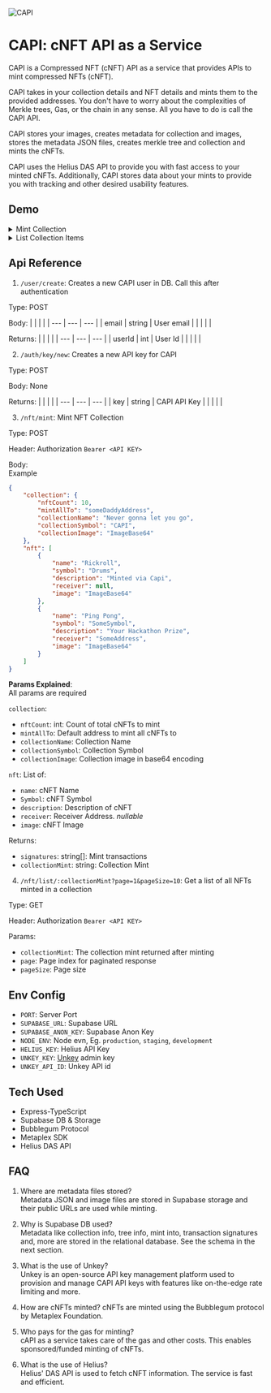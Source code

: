 ![CAPI](https://github.com/WilfredAlmeida/capi/assets/60785452/4bcf7fac-04a0-4307-b6c0-ae79a7beaacf)

# CAPI: cNFT API as a Service

CAPI is a Compressed NFT (cNFT) API as a service that provides APIs to mint compressed NFTs (cNFT).

CAPI takes in your collection details and NFT details and mints them to the provided addresses. You don't have to worry about the complexities of Merkle trees, Gas, or the chain in any sense. All you have to do is call the CAPI API.

CAPI stores your images, creates metadata for collection and images, stores the metadata JSON files, creates merkle tree and collection and mints the cNFTs.

CAPI uses the Helius DAS API to provide you with fast access to your minted cNFTs. Additionally, CAPI stores data about your mints to provide you with tracking and other desired usability features.

## Demo
<details>
  <summary>Mint Collection</summary>
  <video src="https://github.com/WilfredAlmeida/capi/assets/60785452/f781dc95-99c5-432a-82c6-696f7ccb9302"/>
</details>


<details>
  <summary>List Collection Items</summary>
  <video src="https://github.com/WilfredAlmeida/capi/assets/60785452/bc5bff36-cc2d-478b-9186-1e883c736114" />
</details>

## Api Reference

1.  `/user/create`: Creates a new CAPI user in DB. Call this after authentication

Type: POST

Body:
| | | |
| --- | --- | --- |
| email | string | User email |
| | | |

Returns:
| | | |
| --- | --- | --- |
| userId | int | User Id |
| | | |

2. `/auth/key/new`: Creates a new API key for CAPI

Type: POST

Body: None

Returns:
| | | |
| --- | --- | --- |
| key | string | CAPI API Key |
| | | |

3. `/nft/mint`: Mint NFT Collection

Type: POST  

Header: Authorization `Bearer <API KEY>`

Body:  
Example
```json
{
    "collection": {
        "nftCount": 10,
        "mintAllTo": "someDaddyAddress",
        "collectionName": "Never gonna let you go",
        "collectionSymbol": "CAPI",
        "collectionImage": "ImageBase64"
    },
    "nft": [
        {
            "name": "Rickroll",
            "symbol": "Drums",
            "description": "Minted via Capi",
            "receiver": null,
            "image": "ImageBase64"
        },
        {
            "name": "Ping Pong",
            "symbol": "SomeSymbol",
            "description": "Your Hackathon Prize",
            "receiver": "SomeAddress",
            "image": "ImageBase64"
        }
    ]
}
```

**Params Explained**:  
All params are required  

`collection`:  
- `nftCount`: int: Count of total cNFTs to mint
- `mintAllTo`: Default address to mint all cNFTs to
- `collectionName`: Collection Name
- `collectionSymbol`: Collection Symbol
- `collectionImage`: Collection image in base64 encoding

`nft`: List of:
- `name`: cNFT Name
- `Symbol`: cNFT Symbol
- `description`: Description of cNFT
- `receiver`: Receiver Address. _nullable_
- `image`: cNFT Image


Returns: 
- `signatures`: string[]: Mint transactions
- `collectionMint`: string: Collection Mint

4. `/nft/list/:collectionMint?page=1&pageSize=10`: Get a list of all NFTs minted in a collection

Type: GET  

Header: Authorization `Bearer <API KEY>`

Params:
- `collectionMint`: The collection mint returned after minting
- `page`: Page index for paginated response
- `pageSize`: Page size


## Env Config
- `PORT`: Server Port
- `SUPABASE_URL`: Supabase URL
- `SUPABASE_ANON_KEY`: Supabase Anon Key
- `NODE_ENV`: Node evn, Eg. `production`, `staging`, `development`
- `HELIUS_KEY`: Helius API Key
- `UNKEY_KEY`: [Unkey](https://unkey.dev) admin key
- `UNKEY_API_ID`: Unkey API id


## Tech Used
- Express-TypeScript
- Supabase DB & Storage
- Bubblegum Protocol
- Metaplex SDK
- Helius DAS API

## FAQ
1. Where are metadata files stored?  
Metadata JSON and image files are stored in Supabase storage and their public URLs are used while minting.

2. Why is Supabase DB used?  
Metadata like collection info, tree info, mint into, transaction signatures and, more are stored in the relational database. See the schema in the next section.

3. What is the use of Unkey?  
Unkey is an open-source API key management platform used to provision and manage CAPI API keys with features like on-the-edge rate limiting and more.

4. How are cNFTs minted?
cNFTs are minted using the Bubblegum protocol by Metaplex Foundation.

5. Who pays for the gas for minting?  
cAPI as a service takes care of the gas and other costs. This enables sponsored/funded minting of cNFTs.

6. What is the use of Helius?  
Helius' DAS API is used to fetch cNFT information. The service is fast and efficient.

